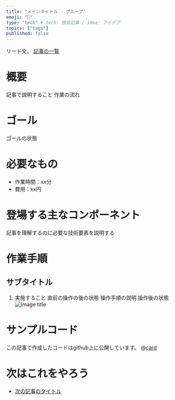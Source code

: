 ```yaml
---
title: "メインタイトル - グループ"
emoji: "🐣"
type: "tech" # tech: 技術記事 / idea: アイデア
topics: ["tags"]
published: false
---
```

リード文。
[記事の一覧](https://zenn.dev/sway/articles/)

# 概要
記事で説明すること
作業の流れ

# ゴール
ゴールの状態

# 必要なもの
- 作業時間：xx分
- 費用：xx円

# 登場する主なコンポーネント
記事を理解するのに必要な技術要素を説明する

# 作業手順

## サブタイトル

1. 実施すること
直前の操作の後の状態
操作手順の説明
操作後の状態
![image title](/images/[article_title]/[article_title]_tutorial_00.jpg)

# サンプルコード
この記事で作成したコードはgithub上に公開しています。
@[card](https://github.com/sway11466/zenn/tree/main/sample_codes/[article_title]])

# 次はこれをやろう
- [次の記事のタイトル](https://zenn.dev/sway/articles/)
